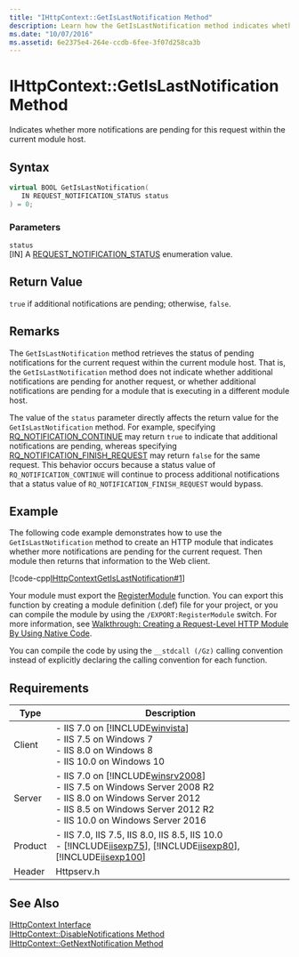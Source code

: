 ```yaml
---
title: "IHttpContext::GetIsLastNotification Method"
description: Learn how the GetIsLastNotification method indicates whether more notifications are pending for this request within the current module host.
ms.date: "10/07/2016"
ms.assetid: 6e2375e4-264e-ccdb-6fee-3f07d258ca3b
---
```

# IHttpContext::GetIsLastNotification Method
Indicates whether more notifications are pending for this request within the current module host.  
  
## Syntax  
  
```cpp  
virtual BOOL GetIsLastNotification(  
   IN REQUEST_NOTIFICATION_STATUS status  
) = 0;  
```  
  
### Parameters  
 `status`  
 [IN] A [REQUEST_NOTIFICATION_STATUS](../../web-development-reference/native-code-api-reference/request-notification-status-enumeration.md) enumeration value.  
  
## Return Value  
 `true` if additional notifications are pending; otherwise, `false`.  
  
## Remarks  
 The `GetIsLastNotification` method retrieves the status of pending notifications for the current request within the current module host. That is, the `GetIsLastNotification` method does not indicate whether additional notifications are pending for another request, or whether additional notifications are pending for a module that is executing in a different module host.  
  
 The value of the `status` parameter directly affects the return value for the `GetIsLastNotification` method. For example, specifying [RQ_NOTIFICATION_CONTINUE](../../web-development-reference/native-code-api-reference/request-notification-status-enumeration.md) may return `true` to indicate that additional notifications are pending, whereas specifying [RQ_NOTIFICATION_FINISH_REQUEST](../../web-development-reference/native-code-api-reference/request-notification-status-enumeration.md) may return `false` for the same request. This behavior occurs because a status value of `RQ_NOTIFICATION_CONTINUE` will continue to process additional notifications that a status value of `RQ_NOTIFICATION_FINISH_REQUEST` would bypass.  
  
## Example  
 The following code example demonstrates how to use the `GetIsLastNotification` method to create an HTTP module that indicates whether more notifications are pending for the current request. Then module then returns that information to the Web client.  
  
 [!code-cpp[IHttpContextGetIsLastNotification#1](../../../samples/snippets/cpp/VS_Snippets_IIS/IIS7/IHttpContextGetIsLastNotification/cpp/IHttpContextGetIsLastNotification.cpp#1)]  
  
 Your module must export the [RegisterModule](../../web-development-reference/native-code-api-reference/pfn-registermodule-function.md) function. You can export this function by creating a module definition (.def) file for your project, or you can compile the module by using the `/EXPORT:RegisterModule` switch. For more information, see [Walkthrough: Creating a Request-Level HTTP Module By Using Native Code](../../web-development-reference/native-code-development-overview/walkthrough-creating-a-request-level-http-module-by-using-native-code.md).  
  
 You can compile the code by using the `__stdcall (/Gz)` calling convention instead of explicitly declaring the calling convention for each function.  
  
## Requirements  
  
|Type|Description|  
|----------|-----------------|  
|Client|-   IIS 7.0 on [!INCLUDE[winvista](../../wmi-provider/includes/winvista-md.md)]<br />-   IIS 7.5 on Windows 7<br />-   IIS 8.0 on Windows 8<br />-   IIS 10.0 on Windows 10|  
|Server|-   IIS 7.0 on [!INCLUDE[winsrv2008](../../wmi-provider/includes/winsrv2008-md.md)]<br />-   IIS 7.5 on Windows Server 2008 R2<br />-   IIS 8.0 on Windows Server 2012<br />-   IIS 8.5 on Windows Server 2012 R2<br />-   IIS 10.0 on Windows Server 2016|  
|Product|-   IIS 7.0, IIS 7.5, IIS 8.0, IIS 8.5, IIS 10.0<br />-   [!INCLUDE[iisexp75](../../web-development-reference/native-code-api-reference/includes/iisexp75-md.md)], [!INCLUDE[iisexp80](../../web-development-reference/native-code-api-reference/includes/iisexp80-md.md)], [!INCLUDE[iisexp100](../../web-development-reference/native-code-api-reference/includes/iisexp100-md.md)]|  
|Header|Httpserv.h|  
  
## See Also  
 [IHttpContext Interface](../../web-development-reference/native-code-api-reference/ihttpcontext-interface.md)   
 [IHttpContext::DisableNotifications Method](../../web-development-reference/native-code-api-reference/ihttpcontext-disablenotifications-method.md)   
 [IHttpContext::GetNextNotification Method](../../web-development-reference/native-code-api-reference/ihttpcontext-getnextnotification-method.md)
